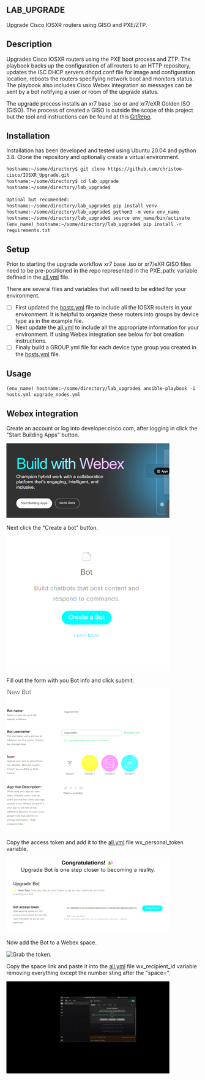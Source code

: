 ## LAB_UPGRADE
Upgrade Cisco IOSXR routers using GISO and PXE/ZTP.

## Description
Upgrades Cisco IOSXR routers using the PXE boot process and ZTP. The playbook backs up the configuration of all routers to an HTTP repository, updates the ISC DHCP servers dhcpd.conf file for image and configuration location, reboots the routers specifying network boot and monitors status. The playbook also includes Cisco Webex integration so messages can be sent by a bot notifying a user or room of the upgrade status.

The upgrade process installs an xr7 base .iso or and xr7/eXR Golden ISO (GISO). The process of created a GISO is outside the scope of this project but the tool and instructions can be found at this [GitRepo](https://github.com/ios-xr/gisobuild).

## Installation
Installation has been developed and tested using Ubuntu 20.04 and python 3.8.
Clone the repository and optionally create a virtual environment.
```
hostname:~/some/directory$ git clone https://github.com/christoo-cisco/IOSXR_Upgrade.git
hostname:~/some/directory$ cd lab_upgrade
hostname:~/some/directory/lab_upgrade$ 

Optinal but recomended:
hostname:~/some/directory/lab_upgrade$ pip install venv
hostname:~/some/directory/lab_upgrade$ python3 -m venv env_name
hostname:~/some/directory/lab_upgrade$ source env_name/bin/activate
(env_name) hostname:~/some/directory/lab_upgrade$ pip install -r requirements.txt
```
## Setup
Prior to starting the upgrade workflow xr7 base .iso or xr7/eXR GISO files need to be pre-positioned in the repo represented in the PXE_path: variable defined in the [all.yml](all.yml) file.

There are several files and variables that will need to be edited for your environment.

- [ ] First updated the [hosts.yml](hosts.yml) file to include all the IOSXR routers in your environment. It is helpful to organize these routers into groups by device type as in the example file.
- [ ] Next update the [all.yml](all.yml) to include all the appropriate information for your environment. If using Webex integration see below for bot creation instructions.
- [ ] Finaly build a GROUP.yml file for each device type group you created in the [hosts.yml](hosts.yml) file.

## Usage
```
(env_name) hostname:~/some/directory/lab_upgrade$ ansible-playbook -i hosts.yml upgrade_nodes.yml
```

## Webex integration
Create an account or log into developer.cisco.com, after logging in click the "Start Building Apps" button.

![Click the Start Building Apps button.](./images/Build.png)

Next click the "Create a bot" button.

![Click the Create a bot button.](./images/bot.png)

Fill out the form with you Bot info and click submit.

![Fill out the form.](./images/form.png)

Copy the access token and add it to the [all.yml](all.yml) file wx_personal_token variable.

![Grab the token.](./images/token.png)

Now add the Bot to a Webex space.

![Grab the token.](./images/botadd.gif)

Copy the space link and paste it into the [all.yml](all.yml) file wx_recipient_id variable removing everything except the number sting after the "space=".

![Copy the Link.](./images/link.gif)
